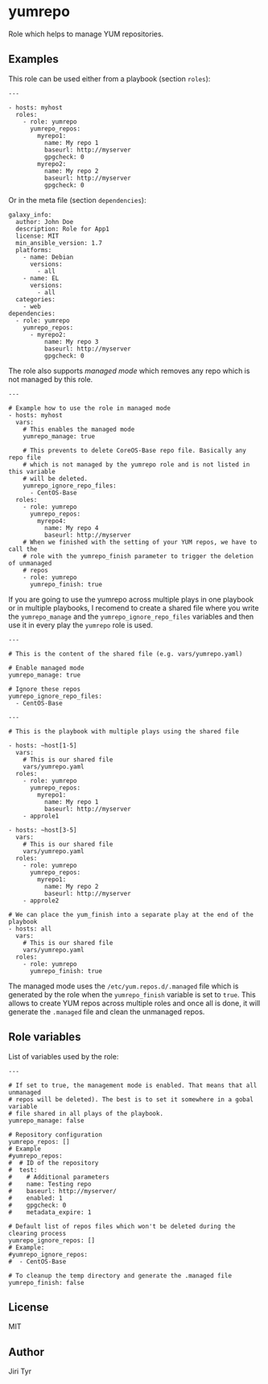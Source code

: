 yumrepo
=======

Role which helps to manage YUM repositories.


Examples
--------

This role can be used either from a playbook (section `roles`):

```
---

- hosts: myhost
  roles:
    - role: yumrepo
      yumrepo_repos:
        myrepo1:
          name: My repo 1
          baseurl: http://myserver
          gpgcheck: 0
        myrepo2:
          name: My repo 2
          baseurl: http://myserver
          gpgcheck: 0
```

Or in the meta file (section `dependencies`):

```
galaxy_info:
  author: John Doe
  description: Role for App1
  license: MIT
  min_ansible_version: 1.7
  platforms:
    - name: Debian
      versions:
        - all
    - name: EL
      versions:
        - all
  categories:
    - web
dependencies:
  - role: yumrepo
    yumrepo_repos:
      - myrepo2:
          name: My repo 3
          baseurl: http://myserver
          gpgcheck: 0
```

The role also supports *managed mode* which removes any repo which is not managed
by this role.

```
---

# Example how to use the role in managed mode
- hosts: myhost
  vars:
    # This enables the managed mode
    yumrepo_manage: true

    # This prevents to delete CoreOS-Base repo file. Basically any repo file
    # which is not managed by the yumrepo role and is not listed in this variable
    # will be deleted.
    yumrepo_ignore_repo_files:
      - CentOS-Base
  roles:
    - role: yumrepo
      yumrepo_repos:
        myrepo4:
          name: My repo 4
          baseurl: http://myserver
    # When we finished with the setting of your YUM repos, we have to call the
    # role with the yumrepo_finish parameter to trigger the deletion of unmanaged
    # repos
    - role: yumrepo
      yumrepo_finish: true
```

If you are going to use the yumrepo across multiple plays in one playbook or in
multiple playbooks, I recomend to create a shared file where you write the
`yumrepo_manage` and the `yumrepo_ignore_repo_files` variables and then use it in
every play the `yumrepo` role is used.

```
---

# This is the content of the shared file (e.g. vars/yumrepo.yaml)

# Enable managed mode
yumrepo_manage: true

# Ignore these repos
yumrepo_ignore_repo_files:
  - CentOS-Base
```

```
---

# This is the playbook with multiple plays using the shared file

- hosts: ~host[1-5]
  vars:
    # This is our shared file
    vars/yumrepo.yaml
  roles:
    - role: yumrepo
      yumrepo_repos:
        myrepo1:
          name: My repo 1
          baseurl: http://myserver
    - approle1

- hosts: ~host[3-5]
  vars:
    # This is our shared file
    vars/yumrepo.yaml
  roles:
    - role: yumrepo
      yumrepo_repos:
        myrepo1:
          name: My repo 2
          baseurl: http://myserver
    - approle2

# We can place the yum_finish into a separate play at the end of the playbook
- hosts: all
  vars:
    # This is our shared file
    vars/yumrepo.yaml
  roles:
    - role: yumrepo
      yumrepo_finish: true
```

The managed mode uses the `/etc/yum.repos.d/.managed` file which is generated by
the role when the `yumrepo_finish` variable is set to `true`. This allows to
create YUM repos across multiple roles and once all is done, it will generate the
`.managed` file and clean the unmanaged repos.


Role variables
--------------

List of variables used by the role:

```
---

# If set to true, the management mode is enabled. That means that all unmanaged
# repos will be deleted). The best is to set it somewhere in a gobal variable
# file shared in all plays of the playbook.
yumrepo_manage: false

# Repository configuration
yumrepo_repos: []
# Example
#yumrepo_repos:
#  # ID of the repository
#  test:
#    # Additional parameters
#    name: Testing repo
#    baseurl: http://myserver/
#    enabled: 1
#    gpgcheck: 0
#    metadata_expire: 1

# Default list of repos files which won't be deleted during the clearing process
yumrepo_ignore_repos: []
# Example:
#yumrepo_ignore_repos:
#  - CentOS-Base

# To cleanup the temp directory and generate the .managed file
yumrepo_finish: false
```


License
-------

MIT


Author
------

Jiri Tyr
